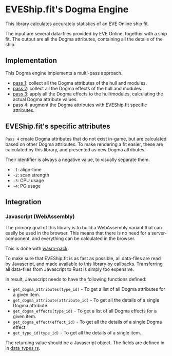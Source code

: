 # EVEShip.fit's Dogma Engine

This library calculates accurately statistics of an EVE Online ship fit.

The input are several data-files provided by EVE Online, together with a ship fit.
The output are all the Dogma attributes, containing all the details of the ship.

## Implementation

This Dogma engine implements a multi-pass approach.

- [pass 1](./src/calculate/pass_1.rs): collect all the Dogma attributes of the hull and modules.
- [pass 2](./src/calculate/pass_2.rs): collect all the Dogma effects of the hull and modules.
- [pass 3](./src/calculate/pass_3.rs): apply all the Dogma effects to the hull/modules, calculating the actual Dogma attribute values.
- [pass 4](./src/calculate/pass_4.rs): augment the Dogma attributes with EVEShip.fit specific attributes.

## EVEShip.fit's specific attributes

`Pass 4` create Dogma attributes that do not exist in-game, but are calculated based on other Dogma attributes.
To make rendering a fit easier, these are calculated by this library, and presented as new Dogma attributes.

Their identifier is always a negative value, to visually separate them.

- `-1`: align-time
- `-2`: scan strength
- `-3`: CPU usage
- `-4`: PG usage

## Integration

### Javascript (WebAssembly)

The primary goal of this library is to build a WebAssembly variant that can easily be used in the browser.
This means that there is no need for a server-component, and everything can be calculated in the browser.

This is done with [wasm-pack](https://rustwasm.github.io/wasm-pack/).

To make sure that EVEShip.fit is as fast as possible, all data-files are read by Javascript, and made available to this library by callbacks.
Transferring all data-files from Javascript to Rust is simply too expensive.

In result, Javascript needs to have the following functions defined:

- `get_dogma_attributes(type_id)` - To get a list of all Dogma attributes for a given item.
- `get_dogma_attribute(attribute_id)` - To get all the details of a single Dogma attribute.
- `get_dogma_effects(type_id)` - To get a list of all Dogma effects for a given item.
- `get_dogma_effect(effect_id)` - To get all the details of a single Dogma effect.
- `get_type_id(type_id)` - To get all the details of a single item.

The returning value should be a Javascript object.
The fields are defined in in [data_types.rs](./src/data_types.rs).
